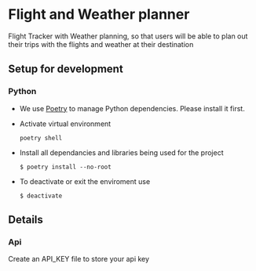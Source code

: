 # Flight and Weather planner
Flight Tracker with Weather planning, so that users will be able to plan out their trips with the flights and weather at their destination

## Setup for development

### Python

- We use [Poetry](https://python-poetry.org) to manage Python dependencies. Please install it first.

- Activate virtual environment
  ```console
  poetry shell
  ```
- Install all dependancies and libraries being used for the project
  ```console
  $ poetry install --no-root
  ```

- To deactivate or exit the enviroment use
  ```console
  $ deactivate
  ```

## Details
### Api

Create an API_KEY file to store your api key


